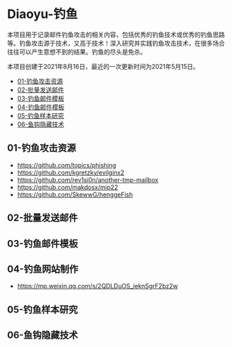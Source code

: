 # Diaoyu-钓鱼

本项目用于记录邮件钓鱼攻击的相关内容，包括优秀的钓鱼技术或优秀的钓鱼思路等。钓鱼攻击源于技术，又高于技术！深入研究并实践钓鱼攻击技术，在很多场合往往可以产生意想不到的结果。钓鱼的尽头是免杀。

本项目创建于2021年8月16日，最近的一次更新时间为2021年5月15日。

- [01-钓鱼攻击资源]()
- [02-批量发送邮件]()
- [03-钓鱼邮件模板]()
- [04-钓鱼邮件模板]()
- [05-钓鱼样本研究]()
- [06-鱼钩隐藏技术]()

## 01-钓鱼攻击资源

- https://github.com/topics/phishing
- https://github.com/kgretzky/evilginx2
- https://github.com/rev1si0n/another-tmp-mailbox
- https://github.com/makdosx/mip22
- https://github.com/SkewwG/henggeFish

## 02-批量发送邮件

## 03-钓鱼邮件模板

## 04-钓鱼网站制作

- https://mp.weixin.qq.com/s/2QDLDuOS_ieknSgrF2bz2w

## 05-钓鱼样本研究

## 06-鱼钩隐藏技术

